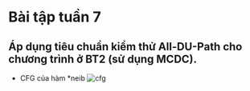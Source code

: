 # Bài tập tuần 7

## Áp dụng tiêu chuẩn kiểm thử All-DU-Path cho chương trình ở BT2 (sử dụng MCDC).
* CFG của hàm *neib
![cfg](https://github.com/ducanhk58uet/int3117-2016/blob/master/LeDucAnh/BT3/screenshots/cfg.PNG)

